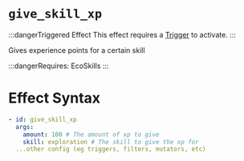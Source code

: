 # `give_skill_xp`
:::dangerTriggered Effect
This effect requires a [Trigger](https://plugins.auxilor.io/effects/all-triggers) to activate.
:::

Gives experience points for a certain skill

:::dangerRequires:
EcoSkills
:::

# Effect Syntax
```yaml
- id: give_skill_xp
  args:
    amount: 100 # The amount of xp to give
    skill: exploration # The skill to give the xp for
  ...other config (eg triggers, filters, mutators, etc)
```